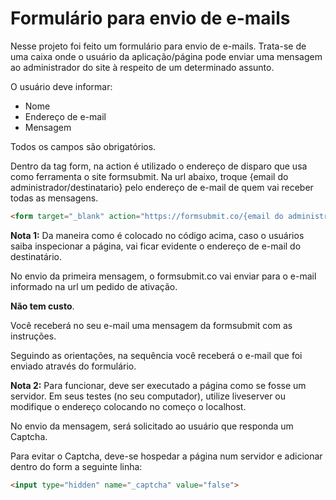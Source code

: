 # Formulário para envio de e-mails

Nesse projeto foi feito um formulário para envio de e-mails. Trata-se de uma caixa onde o usuário da aplicação/página pode enviar uma mensagem ao administrador do site à respeito de um determinado assunto.

O usuário deve informar:
- Nome
- Endereço de e-mail
- Mensagem

Todos os campos são obrigatórios.

Dentro da tag form, na action é utilizado o endereço de disparo que usa como ferramenta o site formsubmit. Na url abaixo, troque {email do administrador/destinatario} pelo endereço de e-mail de quem vai receber todas as mensagens.

```html
<form target="_blank" action="https://formsubmit.co/{email do administrador/destinatario}" method="POST">
```

**Nota 1:** Da maneira como é colocado no código acima, caso o usuários saiba inspecionar a página, vai ficar evidente o endereço de e-mail do destinatário.

No envio da primeira mensagem, o formsubmit.co vai enviar para o e-mail informado na url um pedido de ativação.

**Não tem custo**.

Você receberá no seu e-mail uma mensagem da formsubmit com as instruções.

Seguindo as orientações, na sequência você receberá o e-mail que foi enviado através do formulário.

**Nota 2:** Para funcionar, deve ser executado a página como se fosse um servidor. Em seus testes (no seu computador), utilize liveserver ou modifique o endereço colocando no começo o localhost.

No envio da mensagem, será solicitado ao usuário que responda um Captcha.

Para evitar o Captcha, deve-se hospedar a página num servidor e adicionar dentro do form a seguinte linha:

```html
<input type="hidden" name="_captcha" value="false">
```




